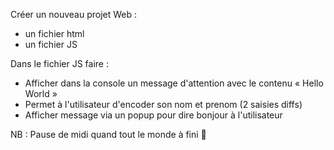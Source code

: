 Créer un nouveau projet Web : 
 - un fichier html
 - un fichier JS

Dans le fichier JS faire : 
 - Afficher dans la console un message d'attention avec le contenu « Hello World »
 - Permet à l'utilisateur d'encoder son nom et prenom (2 saisies diffs)
 - Afficher message via un popup pour dire bonjour à l'utilisateur


NB : Pause de midi quand tout le monde à fini 🥪